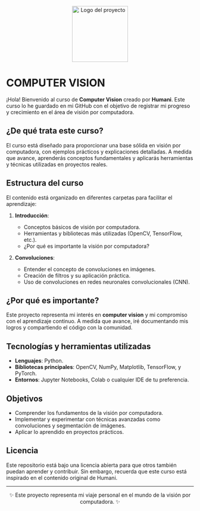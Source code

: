 <p align="center">
  <img width="150px" src="https://i.ibb.co/bXvzjXm/LOGO-h1.png" alt="Logo del proyecto" />
</p>

# COMPUTER VISION

¡Hola! Bienvenido al curso de **Computer Vision** creado por **Humani**. Este curso lo he guardado en mi GitHub con el objetivo de registrar mi progreso y crecimiento en el área de visión por computadora.

## ¿De qué trata este curso?
El curso está diseñado para proporcionar una base sólida en visión por computadora, con ejemplos prácticos y explicaciones detalladas. A medida que avance, aprenderás conceptos fundamentales y aplicarás herramientas y técnicas utilizadas en proyectos reales.

## Estructura del curso
El contenido está organizado en diferentes carpetas para facilitar el aprendizaje:

1. **Introducción**: 
   - Conceptos básicos de visión por computadora.
   - Herramientas y bibliotecas más utilizadas (OpenCV, TensorFlow, etc.).
   - ¿Por qué es importante la visión por computadora?

2. **Convoluciones**: 
   - Entender el concepto de convoluciones en imágenes.
   - Creación de filtros y su aplicación práctica.
   - Uso de convoluciones en redes neuronales convolucionales (CNN).

## ¿Por qué es importante?
Este proyecto representa mi interés en **computer vision** y mi compromiso con el aprendizaje continuo. A medida que avance, iré documentando mis logros y compartiendo el código con la comunidad.

## Tecnologías y herramientas utilizadas
- **Lenguajes**: Python.
- **Bibliotecas principales**: OpenCV, NumPy, Matplotlib, TensorFlow, y PyTorch.
- **Entornos**: Jupyter Notebooks, Colab o cualquier IDE de tu preferencia.

## Objetivos
- Comprender los fundamentos de la visión por computadora.
- Implementar y experimentar con técnicas avanzadas como convoluciones y segmentación de imágenes.
- Aplicar lo aprendido en proyectos prácticos.

## Licencia
Este repositorio está bajo una licencia abierta para que otros también puedan aprender y contribuir. Sin embargo, recuerda que este curso está inspirado en el contenido original de Humani.

---

<p align="center">
  ✨ Este proyecto representa mi viaje personal en el mundo de la visión por computadora. ✨
</p>
